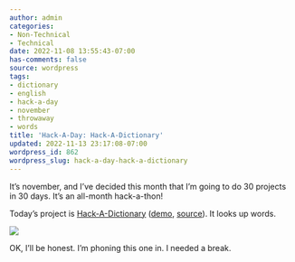 ```yaml
---
author: admin
categories:
- Non-Technical
- Technical
date: 2022-11-08 13:55:43-07:00
has-comments: false
source: wordpress
tags:
- dictionary
- english
- hack-a-day
- november
- throwaway
- words
title: 'Hack-A-Day: Hack-A-Dictionary'
updated: 2022-11-13 23:17:08-07:00
wordpress_id: 862
wordpress_slug: hack-a-day-hack-a-dictionary
---
```

It’s november, and I’ve decided this month that I’m going to do 30 projects in 30 days. It’s an all-month hack-a-thon!

Today’s project is [Hack-A-Dictionary](https://tilde.za3k.com/hackaday/dictionary/) ([demo](https://tilde.za3k.com/hackaday/dictionary/), [source](https://github.com/za3k/day08_dictionary)). It looks up words.

[![](/wp-content/uploads/2022/11/screenshot-7.png)](https://tilde.za3k.com/hackaday/dictionary/)

OK, I’ll be honest. I’m phoning this one in. I needed a break.
